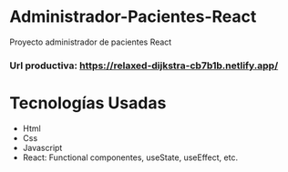 # Administrador-Pacientes-React

Proyecto administrador de pacientes React

### Url productiva: https://relaxed-dijkstra-cb7b1b.netlify.app/

# Tecnologías Usadas

- Html
- Css
- Javascript
- React: Functional componentes, useState, useEffect, etc.
